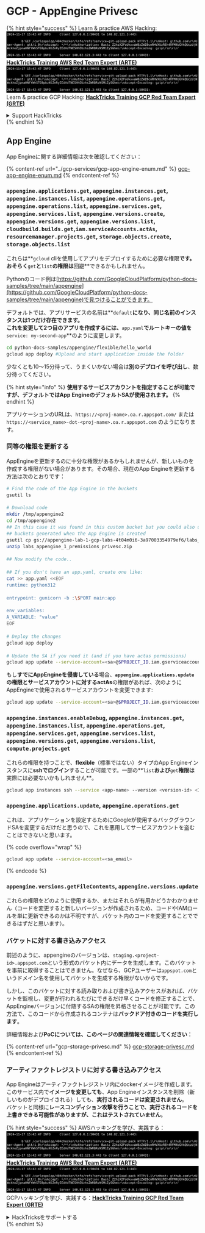 # GCP - AppEngine Privesc

{% hint style="success" %}
Learn & practice AWS Hacking:<img src="../../../.gitbook/assets/image (1).png" alt="" data-size="line">[**HackTricks Training AWS Red Team Expert (ARTE)**](https://training.hacktricks.xyz/courses/arte)<img src="../../../.gitbook/assets/image (1).png" alt="" data-size="line">\
Learn & practice GCP Hacking: <img src="../../../.gitbook/assets/image (2).png" alt="" data-size="line">[**HackTricks Training GCP Red Team Expert (GRTE)**<img src="../../../.gitbook/assets/image (2).png" alt="" data-size="line">](https://training.hacktricks.xyz/courses/grte)

<details>

<summary>Support HackTricks</summary>

* Check the [**subscription plans**](https://github.com/sponsors/carlospolop)!
* **Join the** 💬 [**Discord group**](https://discord.gg/hRep4RUj7f) or the [**telegram group**](https://t.me/peass) or **follow** us on **Twitter** 🐦 [**@hacktricks\_live**](https://twitter.com/hacktricks\_live)**.**
* **Share hacking tricks by submitting PRs to the** [**HackTricks**](https://github.com/carlospolop/hacktricks) and [**HackTricks Cloud**](https://github.com/carlospolop/hacktricks-cloud) github repos.

</details>
{% endhint %}

## App Engine

App Engineに関する詳細情報は次を確認してください：

{% content-ref url="../gcp-services/gcp-app-engine-enum.md" %}
[gcp-app-engine-enum.md](../gcp-services/gcp-app-engine-enum.md)
{% endcontent-ref %}

### `appengine.applications.get`, `appengine.instances.get`, `appengine.instances.list`, `appengine.operations.get`, `appengine.operations.list`, `appengine.services.get`, `appengine.services.list`, `appengine.versions.create`, `appengine.versions.get`, `appengine.versions.list`, `cloudbuild.builds.get`,`iam.serviceAccounts.actAs`, `resourcemanager.projects.get`, `storage.objects.create`, `storage.objects.list`

これらは**`gcloud` cliを使用してアプリをデプロイするために必要な権限**です。おそらく**`get`**と**`list`**の権限は**回避**できるかもしれません。

Pythonのコード例は[https://github.com/GoogleCloudPlatform/python-docs-samples/tree/main/appengine](https://github.com/GoogleCloudPlatform/python-docs-samples/tree/main/appengine)で見つけることができます。

デフォルトでは、アプリサービスの名前は**`default`**になり、同じ名前のインスタンスは1つだけ存在できます。\
これを変更して2つ目のアプリを作成するには、**`app.yaml`**でルートキーの値を**`service: my-second-app`**のように変更します。
```bash
cd python-docs-samples/appengine/flexible/hello_world
gcloud app deploy #Upload and start application inside the folder
```
少なくとも10〜15分待って、うまくいかない場合は**別のデプロイを呼び出し**、数分待ってください。

{% hint style="info" %}
**使用するサービスアカウントを指定することが可能ですが、デフォルトではApp EngineのデフォルトSAが使用されます。**
{% endhint %}

アプリケーションのURLは、`https://<proj-name>.oa.r.appspot.com/` または `https://<service_name>-dot-<proj-name>.oa.r.appspot.com` のようになります。

### 同等の権限を更新する

AppEngineを更新するのに十分な権限があるかもしれませんが、新しいものを作成する権限がない場合があります。その場合、現在のApp Engineを更新する方法は次のとおりです：
```bash
# Find the code of the App Engine in the buckets
gsutil ls

# Download code
mkdir /tmp/appengine2
cd /tmp/appengine2
## In this case it was found in this custom bucket but you could also use the
## buckets generated when the App Engine is created
gsutil cp gs://appengine-lab-1-gcp-labs-4t04m0i6-3a97003354979ef6/labs_appengine_1_premissions_privesc.zip .
unzip labs_appengine_1_premissions_privesc.zip

## Now modify the code..

## If you don't have an app.yaml, create one like:
cat >> app.yaml <<EOF
runtime: python312

entrypoint: gunicorn -b :\$PORT main:app

env_variables:
A_VARIABLE: "value"
EOF

# Deploy the changes
gcloud app deploy

# Update the SA if you need it (and if you have actas permissions)
gcloud app update --service-account=<sa>@$PROJECT_ID.iam.gserviceaccount.com
```
もし**すでにAppEngineを侵害している**場合、**`appengine.applications.update`**の権限とサービスアカウントに対する**actAs**の権限があれば、次のようにAppEngineで使用されるサービスアカウントを変更できます:
```bash
gcloud app update --service-account=<sa>@$PROJECT_ID.iam.gserviceaccount.com
```
### `appengine.instances.enableDebug`, `appengine.instances.get`, `appengine.instances.list`, `appengine.operations.get`, `appengine.services.get`, `appengine.services.list`, `appengine.versions.get`, `appengine.versions.list`, `compute.projects.get`

これらの権限を持つことで、**flexible**（標準ではない）タイプのApp Engineインスタンスに**sshでログイン**することが可能です。一部の**`list`**および**`get`**権限は**実際には必要ないかもしれません**。
```bash
gcloud app instances ssh --service <app-name> --version <version-id> <ID>
```
### `appengine.applications.update`, `appengine.operations.get`

これは、アプリケーションを設定するためにGoogleが使用するバックグラウンドSAを変更するだけだと思うので、これを悪用してサービスアカウントを盗むことはできないと思います。

{% code overflow="wrap" %}
```bash
gcloud app update --service-account=<sa_email>
```
{% endcode %}

### `appengine.versions.getFileContents`, `appengine.versions.update`

これらの権限をどのように使用するか、またはそれらが有用かどうかわかりません（コードを変更すると新しいバージョンが作成されるため、コードやIAMロールを単に更新できるのかは不明ですが、バケット内のコードを変更することでできるはずだと思います）。

### バケットに対する書き込みアクセス

前述のように、appengineのバージョンは、`staging.<project-id>.appspot.com`という形式のバケット内にデータを生成します。このバケットを事前に取得することはできません。なぜなら、GCPユーザーは`appspot.com`というドメイン名を使用してバケットを生成する権限がないからです。

しかし、このバケットに対する読み取りおよび書き込みアクセスがあれば、バケットを監視し、変更が行われるたびにできるだけ早くコードを修正することで、AppEngineバージョンに付随するSAの権限を昇格させることが可能です。この方法で、このコードから作成されるコンテナは**バックドア付きのコードを実行します**。

詳細情報および**PoCについては、このページの関連情報を確認してください**：

{% content-ref url="gcp-storage-privesc.md" %}
[gcp-storage-privesc.md](gcp-storage-privesc.md)
{% endcontent-ref %}

### アーティファクトレジストリに対する書き込みアクセス

App Engineはアーティファクトレジストリ内にdockerイメージを作成します。このサービス内で**イメージを変更しても**、App Engineインスタンスを削除（新しいものがデプロイされる）しても、**実行されるコードは変更されません**。\
バケットと同様に**レースコンディション攻撃を行うことで、実行されるコードを上書きできる可能性がありますが、これはテストされていません**。

{% hint style="success" %}
AWSハッキングを学び、実践する：<img src="../../../.gitbook/assets/image (1).png" alt="" data-size="line">[**HackTricks Training AWS Red Team Expert (ARTE)**](https://training.hacktricks.xyz/courses/arte)<img src="../../../.gitbook/assets/image (1).png" alt="" data-size="line">\
GCPハッキングを学び、実践する：<img src="../../../.gitbook/assets/image (2).png" alt="" data-size="line">[**HackTricks Training GCP Red Team Expert (GRTE)**<img src="../../../.gitbook/assets/image (2).png" alt="" data-size="line">](https://training.hacktricks.xyz/courses/grte)

<details>

<summary>HackTricksをサポートする</summary>

* [**サブスクリプションプラン**](https://github.com/sponsors/carlospolop)を確認してください！
* **💬 [**Discordグループ**](https://discord.gg/hRep4RUj7f)または[**Telegramグループ**](https://t.me/peass)に参加するか、**Twitter** 🐦 [**@hacktricks\_live**](https://twitter.com/hacktricks\_live)**をフォローしてください。**
* **ハッキングのトリックを共有するには、[**HackTricks**](https://github.com/carlospolop/hacktricks)および[**HackTricks Cloud**](https://github.com/carlospolop/hacktricks-cloud)のGitHubリポジトリにPRを提出してください。**

</details>
{% endhint %}
